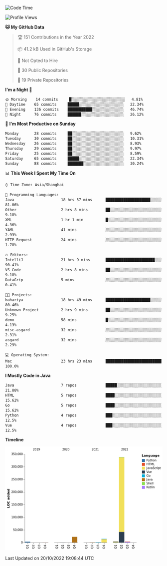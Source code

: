 <!--START_SECTION:waka-->
![Code Time](http://img.shields.io/badge/Code%20Time-1%2C288%20hrs%206%20mins-blue)

![Profile Views](http://img.shields.io/badge/Profile%20Views-0-blue)

**🐱 My GitHub Data** 

> 🏆 151 Contributions in the Year 2022
 > 
> 📦 41.2 kB Used in GitHub's Storage 
 > 
> 🚫 Not Opted to Hire
 > 
> 📜 30 Public Repositories 
 > 
> 🔑 19 Private Repositories  
 > 
**I'm a Night 🦉** 

```text
🌞 Morning    14 commits     █░░░░░░░░░░░░░░░░░░░░░░░░   4.81% 
🌆 Daytime    65 commits     █████░░░░░░░░░░░░░░░░░░░░   22.34% 
🌃 Evening    136 commits    ███████████░░░░░░░░░░░░░░   46.74% 
🌙 Night      76 commits     ██████░░░░░░░░░░░░░░░░░░░   26.12%

```
📅 **I'm Most Productive on Sunday** 

```text
Monday       28 commits     ██░░░░░░░░░░░░░░░░░░░░░░░   9.62% 
Tuesday      30 commits     ██░░░░░░░░░░░░░░░░░░░░░░░   10.31% 
Wednesday    26 commits     ██░░░░░░░░░░░░░░░░░░░░░░░   8.93% 
Thursday     29 commits     ██░░░░░░░░░░░░░░░░░░░░░░░   9.97% 
Friday       25 commits     ██░░░░░░░░░░░░░░░░░░░░░░░   8.59% 
Saturday     65 commits     █████░░░░░░░░░░░░░░░░░░░░   22.34% 
Sunday       88 commits     ███████░░░░░░░░░░░░░░░░░░   30.24%

```


📊 **This Week I Spent My Time On** 

```text
⌚︎ Time Zone: Asia/Shanghai

💬 Programming Languages: 
Java                     18 hrs 57 mins      ████████████████████░░░░░   81.06% 
Other                    2 hrs 8 mins        ██░░░░░░░░░░░░░░░░░░░░░░░   9.18% 
XML                      1 hr 1 min          █░░░░░░░░░░░░░░░░░░░░░░░░   4.36% 
YAML                     41 mins             ░░░░░░░░░░░░░░░░░░░░░░░░░   2.93% 
HTTP Request             24 mins             ░░░░░░░░░░░░░░░░░░░░░░░░░   1.78%

🔥 Editors: 
IntelliJ                 21 hrs 9 mins       ██████████████████████░░░   90.41% 
VS Code                  2 hrs 8 mins        ██░░░░░░░░░░░░░░░░░░░░░░░   9.18% 
DataGrip                 5 mins              ░░░░░░░░░░░░░░░░░░░░░░░░░   0.41%

🐱‍💻 Projects: 
bahariya                 18 hrs 49 mins      ████████████████████░░░░░   80.46% 
Unknown Project          2 hrs 9 mins        ██░░░░░░░░░░░░░░░░░░░░░░░   9.25% 
demo                     58 mins             █░░░░░░░░░░░░░░░░░░░░░░░░   4.13% 
misc-asgard              32 mins             ░░░░░░░░░░░░░░░░░░░░░░░░░   2.31% 
asgard                   32 mins             ░░░░░░░░░░░░░░░░░░░░░░░░░   2.29%

💻 Operating System: 
Mac                      23 hrs 23 mins      █████████████████████████   100.0%

```

**I Mostly Code in Java** 

```text
Java                     7 repos             █████░░░░░░░░░░░░░░░░░░░░   21.88% 
HTML                     5 repos             ████░░░░░░░░░░░░░░░░░░░░░   15.62% 
Go                       5 repos             ████░░░░░░░░░░░░░░░░░░░░░   15.62% 
Python                   4 repos             ███░░░░░░░░░░░░░░░░░░░░░░   12.5% 
Vue                      4 repos             ███░░░░░░░░░░░░░░░░░░░░░░   12.5%

```


**Timeline**

![Chart not found](https://raw.githubusercontent.com/youtiaoguagua/youtiaoguagua/master/charts/bar_graph.png) 


 Last Updated on 20/10/2022 19:08:44 UTC
<!--END_SECTION:waka-->